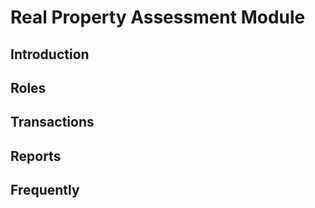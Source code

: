 # Real Property Assessment Module

## Introduction

## Roles

## Transactions

## Reports

## Frequently